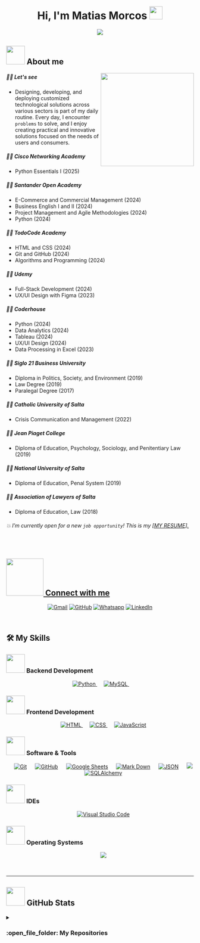 <h1 align="center">Hi, I'm Matias Morcos <img src="https://media.giphy.com/media/hvRJCLFzcasrR4ia7z/giphy.gif" width="35"></h1>
  <p align="center">
    <a href="https://github.com/DenverCoder1/readme-typing-svg">
      <img src="https://readme-typing-svg.herokuapp.com?font=Time+New+Roman&color=%23C8BE25&size=25&center=true&vCenter=true&width=600&height=100&lines=Web+Developer;Designing;Developing;&+Deploying;Software+Solutions;Using;Researching+about;&+Learning+constinuously;Python">
    </a>
  </p>

## <picture><img src = "https://github.com/7oSkaaa/7oSkaaa/blob/main/Images/about_me.gif?raw=true" width = 50px></picture> About me

<picture> <img align="right" src="https://github.com/7oSkaaa/7oSkaaa/blob/main/Images/Right_Side.gif?raw=true" width = 250px></picture>

##### :technologist: Let's see
- Designing, developing, and deploying customized technological
solutions across various sectors is part of my daily routine. Every day, I
encounter `problems` to solve, and I enjoy creating practical and
innovative solutions focused on the needs of users and consumers.
##### :student: Cisco Networking Academy 
- Python Essentials I (2025)
##### :student: Santander Open Academy 
- E-Commerce and Commercial Management (2024)
- Business English I and II (2024)
- Project Management and Agile Methodologies (2024)
- Python (2024)
#####  :student: TodoCode Academy
- HTML and CSS (2024)
- Git and GitHub (2024)
- Algorithms and Programming (2024)
#####  :student: Udemy
- Full-Stack Development (2024)
- UX/UI Design with Figma (2023)
#####  :student: Coderhouse
- Python (2024)
- Data Analytics (2024)
- Tableau (2024)
- UX/UI Design (2024)
- Data Processing in Excel (2023)
#####  :student: Siglo 21 Business University
- Diploma in Politics, Society, and Environment (2019)
- Law Degree (2019)
- Paralegal Degree (2017)
#####  :student: Catholic University of Salta
- Crisis Communication and Management (2022)
#####  :student: Jean Piaget College
- Diploma of Education, Psychology, Sociology, and Penitentiary Law (2019)
#####  :student: National University of Salta
- Diploma of Education, Penal System (2019)
#####  :student: Association of Lawyers of Salta
- Diploma of Education, Law (2018)
###### :boom: I’m currently open for a new `job opportunity`! This is my <a href="assets/resume_wd.pdf" download>[MY RESUME].

<br>

## <picture> <img src="https://github.com/7oSkaaa/7oSkaaa/blob/main/Images/Connect-with-me.gif?raw=true" width="100px"> </picture> Connect with me

<p align="center">
	<a href="mailto:matimorcos27@gmail.com"><img img src="https://img.shields.io/badge/gmail-%23EA4335.svg?style=plastic&logo=gmail&logoColor=white" alt="Gmail"/></a>
	<a href="https://github.com/matimorcos"><img src="https://img.shields.io/badge/github-%23181717.svg?style=plastic&logo=github&logoColor=white" alt="GitHub"/></a>
	<a href="https://wa.me/543874852809"><img src="https://img.shields.io/badge/whatsapp-%2325D366.svg?style=plastic&logo=whatsapp&logoColor=white" alt="Whatsapp"/></a>
	<a href="https://www.linkedin.com/in/matias-morcos-mm/"><img src="https://img.shields.io/badge/linkedin-%230A66C2.svg?style=plastic&logo=linkedin&logoColor=white" alt="LinkedIn"/></a>
</p>
<br>


## 🛠️ My Skills

### <picture> <img src = "https://github.com/7oSkaaa/7oSkaaa/blob/main/Images/Programming_Languages.gif?raw=true" width = 50px>  </picture> Backend Development

<p align="center"> 
  &emsp;
   <a href="https://www.python.org" target="_blank">
    <img alt="Python" src="https://img.shields.io/badge/Python%20-%2314354C.svg?style=plastic&logo=python&logoColor=white">
  </a>
  &emsp;
   <a href="https://www.mysql.com" target="_blank">
    <img alt="MySQL" src="https://img.shields.io/badge/MySQL%20-%4479A1.svg?style=plastic&logo=mysql&logoColor=white">
  </a>
  &emsp;
</p>

### <picture> <img src = "https://github.com/7oSkaaa/7oSkaaa/blob/main/Images/Front_End.gif?raw=true" width = 50px>  </picture> Frontend Development
<p align="center"> 
  &emsp; 
  <a href="https://www.w3.org/html/" target="_blank"> 
   <img alt="HTML" src="https://img.shields.io/badge/HTML5%20-%23E34F26.svg?style=plastic&logo=html5&logoColor=white">
  </a>   
  &emsp;
  <a href="https://www.w3schools.com/css/" target="_blank">
    <img alt="CSS" src="https://img.shields.io/badge/CSS%20-%231572B6.svg?style=plastic&logo=css3&logoColor=white">
  </a> 
  &emsp;
  <a href="https://developer.mozilla.org/en-US/docs/Web/JavaScript" target="_blank"> 
     <img alt="JavaScript" src="https://img.shields.io/badge/JavaScript%20-%23F7DF1E.svg?style=plastic&logo=javascript&logoColor=black">
   </a>
</p>

 ### <picture> <img src = "https://github.com/7oSkaaa/7oSkaaa/blob/main/Images/Software_Tools.gif?raw=true" width = 50px>  </picture> Software & Tools
 
<p align="center">
  &emsp;
    <a href="#"><img alt="Git" src="https://img.shields.io/badge/Git%20-%23F05033.svg?style=plastic&logo=git&logoColor=white"></a>
  &emsp;
    <a href="#"><img alt="GitHub" src="https://img.shields.io/badge/github-%23181717.svg?style=plastic&logo=github&logoColor=white"></a>
  &emsp;
    <a href="#"><img alt="Google Sheets" src="https://img.shields.io/badge/Google%20Sheets%20-%2334A853.svg?style=plastic&logo=google%20sheets&logoColor=white"></a>
  &emsp;
    <a href="#"><img alt="Mark Down" src="https://img.shields.io/badge/Markdown-000000?style=plastic&logo=markdown&logoColor=white"></a>
  &emsp;
    <a href="#"><img alt="JSON" img src="https://img.shields.io/badge/json-%23000000.svg?style=plastic&logo=json&logoColor=white"></a>
    &emsp;
    <a href="#"><img src="https://img.shields.io/badge/django-%23092E20.svg?&style=plastic&logo=django&logoColor=white" /></a>
    &emsp;
    <a href="https://www.sqlalchemy.org" target="_blank">
    <img alt="SQLAlchemy" src="https://img.shields.io/badge/SQLAlchemy%20-%D71F00.svg?style=plastic&logo=sqlalchemy&logoColor=white">
  </a>
</p>

 ### <picture> <img src = "https://github.com/7oSkaaa/7oSkaaa/blob/main/Images/IDEs.gif?raw=true" width = 50px>  </picture> IDEs
 
<p align="center">
  &emsp;
    <a href="#"><img alt="Visual Studio Code" src="https://img.shields.io/badge/Visual%20Studio%20Code-0078d7.svg?style=plastic&logo=visual-studio-code&logoColor=white"></a>
</p>

 ### <picture> <img src = "https://github.com/7oSkaaa/7oSkaaa/blob/main/Images/OS.gif?raw=true" width = 50px>  </picture> Operating Systems
 
<p align="center">
  &emsp;
    <a href="#"><img src="https://img.shields.io/badge/Windows-0078D6?style=plastic&logo=windows&logoColor=white"></a>
</p>

<br> 

---

## <picture> <img src = "https://github.com/7oSkaaa/7oSkaaa/blob/main/Images/Statistics.gif?raw=true" width = 50px>  </picture> GitHub Stats
	
<p align="center">
	
<details><summary><h3> :open_file_folder: My Repositories </h3></summary>
	
<div>
  <p align="center">
  <a href="https://github.com/matimorcos/django-ums-booking-app">
      		<img src="https://github-readme-stats.vercel.app/api/pin/?username=matimorcos&repo=django-ums-booking-app&theme=tokyonight" alt="GitHub Stats" />
    	</a>
  <a href="https://github.com/matimorcos/fastapi-builder-grades-app">
      		<img src="https://github-readme-stats.vercel.app/api/pin/?username=matimorcos&repo=fastapi-builder-grades-app&theme=tokyonight" alt="GitHub Stats" />
    	</a>
  <a href="https://github.com/matimorcos/mufa365">
      		<img src="https://github-readme-stats.vercel.app/api/pin/?username=matimorcos&repo=mufa365&theme=tokyonight" alt="GitHub Stats" />
    	</a>
  </p>
</div>
</details>

</br></br>
